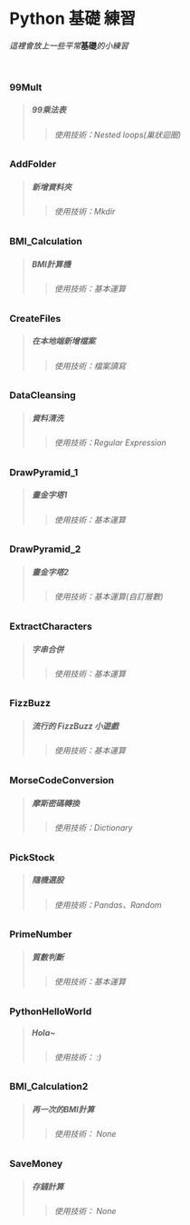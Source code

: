 # Python 基礎 練習
_這裡會放上一些平常_**基礎**_的小練習_
</p>

</br>

### 99Mult ###
>##### 99乘法表 #####
>>###### 使用技術：Nested loops(巢狀迴圈)
### AddFolder ###
>##### 新增資料夾 #####
>>###### 使用技術：Mkdir
### BMI_Calculation ###
>##### BMI計算機 #####
>>###### 使用技術：基本運算
### CreateFiles ###
>##### 在本地端新增檔案 #####
>>###### 使用技術：檔案讀寫
### DataCleansing ###
>##### 資料清洗 #####
>>###### 使用技術：Regular Expression
### DrawPyramid_1 ###
>##### 畫金字塔1 #####
>>###### 使用技術：基本運算
### DrawPyramid_2 ###
>##### 畫金字塔2 #####
>>###### 使用技術：基本運算(自訂層數)
### ExtractCharacters ###
>##### 字串合併 #####
>>###### 使用技術：基本運算
### FizzBuzz ###
>##### 流行的 FizzBuzz 小遊戲 #####
>>###### 使用技術：基本運算
### MorseCodeConversion ###
>##### 摩斯密碼轉換 #####
>>###### 使用技術：Dictionary
### PickStock ###
>##### 隨機選股 #####
>>###### 使用技術：Pandas、Random
### PrimeNumber ###
>##### 質數判斷 #####
>>###### 使用技術：基本運算
### PythonHelloWorld ###
>##### Hola~ #####
>>###### 使用技術： :)
### BMI_Calculation2 ###
>##### 再一次的BMI計算 #####
>>###### 使用技術： None
### SaveMoney ###
>##### 存錢計算 #####
>>###### 使用技術： None